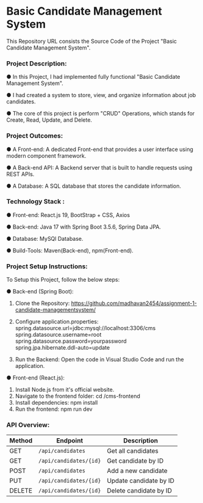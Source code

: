#             Basic Candidate Management System                

This Repository URL consists the Source Code of the Project "Basic Candidate Management System".

### Project Description:

● In this Project, I had implemented fully functional "Basic Candidate Management System".

● I had created a system to store, view, and organize information about job candidates.

● The core of this project is perform "CRUD" Operations, which stands for Create, Read, Update, and Delete.



### Project Outcomes:

● A Front-end: A dedicated Front-end that provides a user interface using modern component framework. 

● A Back-end API: A Backend server that is built to handle requests using REST APIs. 

● A Database: A SQL database that stores the candidate information.



### Technology Stack :

● Front-end: React.js 19, BootStrap + CSS, Axios

● Back-end: Java 17 with Spring Boot 3.5.6, Spring Data JPA.

● Database: MySQl Database.

● Build-Tools: Maven(Back-end), npm(Front-end).


### Project Setup Instructions:

To Setup this Project, follow the below steps:

● Back-end (Spring Boot):

1. Clone the Repository:
   https://github.com/madhavan2454/assignment-1-candidate-managementsystem/

2. Configure application.properties:   
   spring.datasource.url=jdbc:mysql://localhost:3306/cms   
spring.datasource.username=root   
spring.datasource.password=yourpassword    
spring.jpa.hibernate.ddl-auto=update

4. Run the Backend:
   Open the code in Visual Studio Code and run the application.  


● Front-end (React.js):

1. Install Node.js from it's official website.
2. Navigate to the frontend folder:   cd /cms-frontend
3. Install dependencies:   npm install
4. Run the frontend:   npm run dev
    

### API Overview:
| Method | Endpoint               | Description            |
| ------ | ---------------------- | ---------------------- |
| GET    | `/api/candidates`      | Get all candidates     |
| GET    | `/api/candidates/{id}` | Get candidate by ID    |
| POST   | `/api/candidates`      | Add a new candidate    |
| PUT    | `/api/candidates/{id}` | Update candidate by ID |
| DELETE | `/api/candidates/{id}` | Delete candidate by ID |


